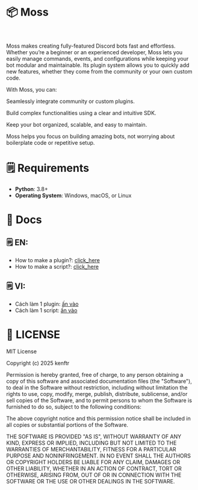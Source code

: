 # 📦 Moss<br><br>
Moss makes creating fully-featured Discord bots fast and effortless.
Whether you’re a beginner or an experienced developer, Moss lets you easily manage commands, events, and configurations while keeping your bot modular and maintainable. Its plugin system allows you to quickly add new features, whether they come from the community or your own custom code.

With Moss, you can:

Seamlessly integrate community or custom plugins.

Build complex functionalities using a clear and intuitive SDK.

Keep your bot organized, scalable, and easy to maintain.

Moss helps you focus on building amazing bots, not worrying about boilerplate code or repetitive setup.


# 🗒️ Requirements<br>
- **Python**: 3.8+
- **Operating System**: Windows, macOS, or Linux

# 🔖 Docs<br>
## 🗒️ EN:
- How to make a plugin?: [click_here](https://github.com/Notkenftr/Moss/tree/main/docs/EN/make_a_plugin)
- How to make a script?: [click_here](https://github.com/Notkenftr/Moss/tree/main/docs/EN/make_a_script)
## 🗒️ VI:
- Cách làm 1 plugin: [ấn vào](https://github.com/Notkenftr/Moss/tree/main/docs/VI/make_a_plugin)
- Cách làm 1 script: [ấn vào](https://github.com/Notkenftr/Moss/docs/tree/main/VI/make_a_script)
# 📍 LICENSE

MIT License

Copyright (c) 2025 kenftr

Permission is hereby granted, free of charge, to any person obtaining a copy
of this software and associated documentation files (the "Software"), to deal
in the Software without restriction, including without limitation the rights
to use, copy, modify, merge, publish, distribute, sublicense, and/or sell
copies of the Software, and to permit persons to whom the Software is
furnished to do so, subject to the following conditions:

The above copyright notice and this permission notice shall be included in all
copies or substantial portions of the Software.

THE SOFTWARE IS PROVIDED "AS IS", WITHOUT WARRANTY OF ANY KIND, EXPRESS OR
IMPLIED, INCLUDING BUT NOT LIMITED TO THE WARRANTIES OF MERCHANTABILITY,
FITNESS FOR A PARTICULAR PURPOSE AND NONINFRINGEMENT. IN NO EVENT SHALL THE
AUTHORS OR COPYRIGHT HOLDERS BE LIABLE FOR ANY CLAIM, DAMAGES OR OTHER
LIABILITY, WHETHER IN AN ACTION OF CONTRACT, TORT OR OTHERWISE, ARISING FROM,
OUT OF OR IN CONNECTION WITH THE SOFTWARE OR THE USE OR OTHER DEALINGS IN THE
SOFTWARE.